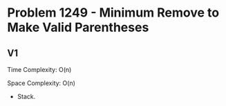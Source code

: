 # Problem 1249 - Minimum Remove to Make Valid Parentheses

## V1

Time Complexity: O(n)

Space Complexity: O(n)

- Stack.
